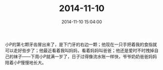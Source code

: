 ﻿---
title: 2014-11-10
date: 2014-11-10 15:04:00
tags:
categories: 爸爸
---
小P的第七颗牙齿冒出来了，是下门牙的右边一颗；他现在一只手把着我的食指就可以走好些步了；他最近看着我叫妈妈，看着妈妈叫爸爸；他还是爱时不时拽掉自己的袜子——下周小P就满一岁了，日子过得像流水账一样快，爷爷奶奶爸爸妈妈陪着小P慢慢地长大。